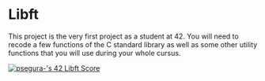 # Libft
<p>This project is the very first project as a student at 42. You will need to recode a few functions of the C standard library as well as some other utility functions that you will use during your whole cursus.</p>
<a href="https://profile.intra.42.fr/users/psegura-" target="_blank"><img src="https://badge42.vercel.app/api/v2/cl4vhf07q009309meq23tthiv/project/2620022" alt="psegura-'s 42 Libft Score" /></a>
